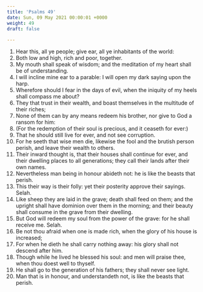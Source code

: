 ```yaml
---
title: 'Psalms 49'
date: Sun, 09 May 2021 00:00:01 +0000
weight: 49
draft: false
  
---
```


1. Hear this, all ye people; give ear, all ye inhabitants of the world:
2. Both low and high, rich and poor, together.
3. My mouth shall speak of wisdom; and the meditation of my heart shall be of understanding.
4. I will incline mine ear to a parable: I will open my dark saying upon the harp.
5. Wherefore should I fear in the days of evil, when the iniquity of my heels shall compass me about?
6. They that trust in their wealth, and boast themselves in the multitude of their riches;
7. None of them can by any means redeem his brother, nor give to God a ransom for him:
8. (For the redemption of their soul is precious, and it ceaseth for ever:)
9. That he should still live for ever, and not see corruption.
10. For he seeth that wise men die, likewise the fool and the brutish person perish, and leave their wealth to others.
11. Their inward thought is, that their houses shall continue for ever, and their dwelling places to all generations; they call their lands after their own names.
12. Nevertheless man being in honour abideth not: he is like the beasts that perish.
13. This their way is their folly: yet their posterity approve their sayings. Selah.
14. Like sheep they are laid in the grave; death shall feed on them; and the upright shall have dominion over them in the morning; and their beauty shall consume in the grave from their dwelling.
15. But God will redeem my soul from the power of the grave: for he shall receive me. Selah.
16. Be not thou afraid when one is made rich, when the glory of his house is increased;
17. For when he dieth he shall carry nothing away: his glory shall not descend after him.
18. Though while he lived he blessed his soul: and men will praise thee, when thou doest well to thyself.
19. He shall go to the generation of his fathers; they shall never see light.
20. Man that is in honour, and understandeth not, is like the beasts that perish.

